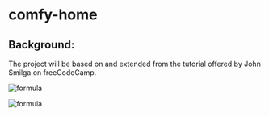 # comfy-home  
## Background:  
The project will be based on and extended from the tutorial offered by John Smilga on freeCodeCamp.
  
![formula](https://render.githubusercontent.com/render/math?math=\bigsqcup_a^b)

![formula](https://render.githubusercontent.com/render/math?math=\color{red}\sum_{n=0}^\infty{\frac{1}{%202^{n}%20}})
